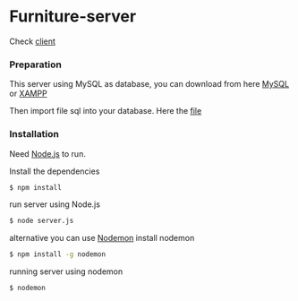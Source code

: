 # Furniture-server

Check [client](https://github.com/mnashrullah/furniture-client)

### Preparation

This server using MySQL as database, you can download from here [MySQL](https://www.mysql.com/) or [XAMPP](https://www.apachefriends.org/index.html) 

Then import file sql into your database. Here the [file](https://github.com/mnashrullah/furniture-server/blob/master/dbfurniture.sql) 

### Installation

Need [Node.js](https://nodejs.org/) to run.

Install the dependencies

```sh
$ npm install
```

run server using Node.js
```sh
$ node server.js
```

alternative you can use [Nodemon](https://www.npmjs.com/package/nodemon) 
install nodemon
```sh
$ npm install -g nodemon
```
running server using nodemon
```sh
$ nodemon
```